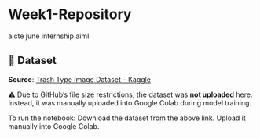 # Week1-Repository
aicte june internship aiml

## 📂 Dataset

**Source**: <a href="https://www.kaggle.com/datasets/farzadnekouei/trash-type-image-dataset" target="_blank">Trash Type Image Dataset – Kaggle</a>

⚠️ Due to GitHub’s file size restrictions, the dataset was **not uploaded** here.  
Instead, it was manually uploaded into Google Colab during model training.

To run the notebook:
 Download the dataset from the above link.
 Upload it manually into Google Colab.

